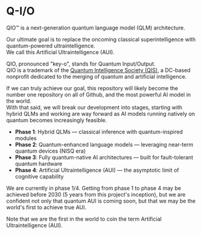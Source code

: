 # Q-I/O
QIO™ is a next-generation quantum language model (QLM) architecture.

Our ultimate goal is to replace the oncoming classical superintelligence with quantum-powered ultraintelligence.  
We call this Artificial Ultraintelligence (AUI).

QIO, pronounced "key-o", stands for Quantum Input/Output.  
QIO is a trademark of the [Quantum Intelligence Society (QIS)](https://quantumintelligencesociety.org), a DC-based nonprofit dedicated to the merging of quantum and artificial intelligence.

If we can truly achieve our goal, this repository will likely become the number one repository on all of Github, and the most powerful AI model in the world.  
With that said, we will break our development into stages, starting with hybrid QLMs and working are way forward as AI models running natively on quantum becomes increasingly feasible.

- **Phase 1**: Hybrid QLMs — classical inference with quantum-inspired modules
- **Phase 2**: Quantum-enhanced language models — leveraging near-term quantum devices (NISQ era)
- **Phase 3**: Fully quantum-native AI architectures — built for fault-tolerant quantum hardware
- **Phase 4**: Artificial Ultraintelligence (AUI) — the asymptotic limit of cognitive capability

We are currently in phase 1/4.
Getting from phase 1 to phase 4 may be achieved before 2030 (5 years from this project's inception), but we are confident not only that quantum AUI is coming soon, but that we may be the world's first to achieve true AUI.

Note that we are the first in the world to coin the term Artificial Ultraintelligence (AUI).
